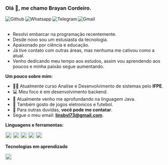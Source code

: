 ### Olá 👋, me chamo Brayan Cordeiro.

<a href="https://github.com/BrayanCordeiro">
  <img align="left" alt="Github" src="https://img.shields.io/badge/GitHub-100000?style=for-the-badge&logo=github&logoColor=white" />
</a>
<a href="https://api.whatsapp.com/send?phone=5581982293431&text=Ol%C3%A1%2C%20Brayan!">
  <img align="left" alt="Whatsapp" src="https://img.shields.io/badge/WhatsApp-25D366?style=for-the-badge&logo=whatsapp&logoColor=white" />
</a>
<a href="https://t.me/+5581982293431">
  <img align="left" alt="Telegram" src="https://img.shields.io/badge/Telegram-2CA5E0?style=for-the-badge&logo=telegram&logoColor=white" />
</a>
<a href="mailto:linsbvl73@gmail.com ">
  <img align="left" alt="Gmail" src="https://img.shields.io/badge/Gmail-D14836?style=for-the-badge&logo=gmail&logoColor=white" />
</a>

<br />
<br />

- Resolvi embarcar na programação recentemente.  
- Desde novo sou um estusiasta da tecnologia.
- Apaixonado por ciência e educação. 
- Já tive contato com outras áreas, mas nenhuma me cativou como a atual.
- Venho dedicando meu tempo aos estudos, assim vou aprendendo aos poucos e minha paixão segue aumentando.

**Um pouco sobre mim:**

- 👨‍🏛 Atualmente curso Analise e Desenvolvimento de sistemas pelo **IFPE**.
- 💻 Meu foco é em desenvolvimento backend.
- 🌱 Atualmente venho me aprofundando na linguagem Java. 
- 🤔 Também gosto de jogos eletronicos e futebol.
- 💬 Para outras duvidas, **você pode me contatar**.
- Segue o meu email: **linsbvl73@gmail.com**.




**Linguagens e ferramentas:**  

<code><img height="20" alt="Java" src="https://img.shields.io/badge/Java-ED8B00?style=for-the-badge&logo=openjdk&logoColor=white"></code>
<code><img height="20" alt="Css" src="https://img.shields.io/badge/CSS3-1572B6?style=for-the-badge&logo=css3&logoColor=white"></code>
<code><img height="20" alt="Spring" src="https://img.shields.io/badge/Spring-6DB33F?style=for-the-badge&logo=spring&logoColor=white"></code>
<code><img height="20" alt="Git" src="https://img.shields.io/badge/GIT-E44C30?style=for-the-badge&logo=git&logoColor=white"></code>
<code><img height="20" alt="Mysql" src="https://img.shields.io/badge/MySQL-005C84?style=for-the-badge&logo=mysql&logoColor=white"></code>

**Tecnologias em aprendizado**

<code><img height="20" alt="MongoDb" src="https://img.shields.io/badge/MongoDB-4EA94B?style=for-the-badge&logo=mongodb&logoColor=white"></code>
